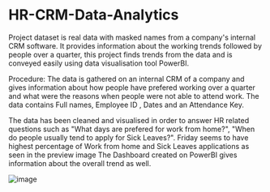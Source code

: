 # HR-CRM-Data-Analytics
Project dataset is real data with masked names from a company's internal CRM software. It provides information about the working trends followed by people over a quarter, this project finds trends from the data and is conveyed easily using data visualisation tool PowerBI.

Procedure:
The data is gathered on an internal CRM of a company and gives information about how people have prefered working over a quarter and what 
were the reasons when people were not able to attend work.
The data contains Full names, Employee ID , Dates and an Attendance Key.

The data has been cleaned and visualised in order to answer HR related questions such as "What days are prefered for work from home?",
"When do people usually tend to apply for Sick Leaves?".
Friday seems to have highest percentage of Work from home and Sick Leaves applications as seen in the preview image
The Dashboard created on PowerBI gives information about the overall trend as well.



![image](https://user-images.githubusercontent.com/103978449/225669629-ad7db436-2dea-4cab-88a7-635a71565c5d.png)
